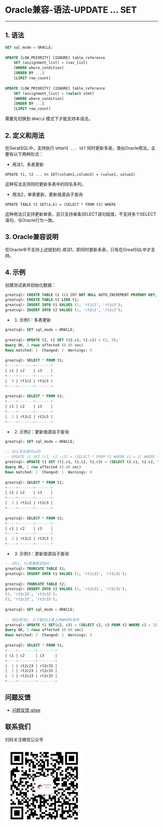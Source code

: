 # Oracle兼容-语法-UPDATE ... SET
---


## 1. 语法

```sql
SET sql_mode = ORACLE;

UPDATE [LOW_PRIORITY] [IGNORE] table_reference
    SET (assignment_list) = (var_list)
    [WHERE where_condition]
    [ORDER BY ...]
    [LIMIT row_count]

UPDATE [LOW_PRIORITY] [IGNORE] table_reference
    SET (assignment_list) = (select stmt)
    [WHERE where_condition]
    [ORDER BY ...]
    [LIMIT row_count]
```

需要先切换到 `ORACLE` 模式下才能支持本语法。

## 2. 定义和用法

在GeratSQL中，支持执行 `UPDATE ... SET` 同时更新多表，类似Oracle用法。主要有以下两种形式：

- 用法1，多表更新

`UPDATE t1, t2 ... tn SET(column1,column2) = (value1, value2)`

这种写法支持同时更新多表中的同名多列。

- 用法2，单表更新，更新值源自子查询

`UPDATE TABLE t1 SET(a,b) = (SELECT * FROM t2) WHERE`

这种用法只支持更新单表，且只支持单条SELECT语句赋值，不支持多个SELECT语句，与Oracle行为一致。

## 3. Oracle兼容说明

在Oracle中不支持上述提到的 *用法1*，即同时更新多表，只有在GreatSQL中才支持。

## 4. 示例

创建测试表并初始化数据：

```sql
greatsql> CREATE TABLE t1 (c1 INT NOT NULL AUTO_INCREMENT PRIMARY KEY, c2 VARCHAR(10) NOT NULL, c3 VARCHAR(10) NOT NULL);
greatsql> CREATE TABLE t2 LIKE t1;
greatsql> INSERT INTO t1 VALUES (1, 'rt1c2', 'rt1c3');
greatsql> INSERT INTO t2 VALUES (1, 'rt2c2', 'rt2c3');
```

- 1. 示例1：多表更新

```sql
greatsql> SET sql_mode = ORACLE;

greatsql> UPDATE t2, t1 SET (t2.c1, t1.c1) = (2, 9);
Query OK, 2 rows affected (0.00 sec)
Rows matched: 2  Changed: 2  Warnings: 0

greatsql> SELECT * FROM t1;
+----+-------+-------+
| c1 | c2    | c3    |
+----+-------+-------+
|  9 | rt1c2 | rt1c3 |
+----+-------+-------+

greatsql> SELECT * FROM t2;
+----+-------+-------+
| c1 | c2    | c3    |
+----+-------+-------+
|  2 | rt2c2 | rt2c3 |
+----+-------+-------+
```

- 2. 示例2：更新值源自子查询

```sql
greatsql> SET sql_mode = ORACLE;

-- 这么写也是可以的
-- UPDATE t1 SET (c1, c2 ,c3) = (SELECT * FROM t2 WHERE c1 = 2) WHERE t1.c1 = 9;
greatsql> UPDATE t1 SET (t1.c1, t1.c2, t1.c3) = (SELECT t2.c1, t2.c2, t2.c3 FROM t2 WHERE t2.c1 = 2) WHERE t1.c1 = 9;
Query OK, 1 row affected (0.00 sec)
Rows matched: 1  Changed: 1  Warnings: 0

greatsql> SELECT * FROM t1;
+----+-------+-------+
| c1 | c2    | c3    |
+----+-------+-------+
|  2 | rt2c2 | rt2c3 |
+----+-------+-------+

greatsql> SELECT * FROM t2;
+----+-------+-------+
| c1 | c2    | c3    |
+----+-------+-------+
|  2 | rt2c2 | rt2c3 |
+----+-------+-------+
```

- 3. 示例3：更新值源自子查询

```sql
-- 对t1, t2表重新初始化
greatsql> TRUNCATE TABLE t1;
greatsql> INSERT INTO t1 VALUES (1, 'rt1c21', 'rt1c31');

greatsql> TRUNCATE TABLE t2;
greatsql> INSERT INTO t2 VALUES (1, 'rt2c21', 'rt2c31'),
(2, 'rt2c22', 'rt2c32'),
(3, 'rt2c23', 'rt2c33');

greatsql> SET sql_mode = ORACLE;

-- 相比用法2，少了最后t1表上的WHERE条件
greatsql> UPDATE t1 SET(c2, c3) = (SELECT c2, c3 FROM t2 WHERE c1 = 3);
Query OK, 3 rows affected (0.00 sec)
Rows matched: 3  Changed: 3  Warnings: 0

greatsql> SELECT * FROM t1;
+----+--------+--------+
| c1 | c2     | c3     |
+----+--------+--------+
|  1 | rt2c23 | rt2c33 |
|  2 | rt2c23 | rt2c33 |
|  3 | rt2c23 | rt2c33 |
+----+--------+--------+
```



**问题反馈**
---
- [问题反馈 gitee](https://gitee.com/GreatSQL/GreatSQL-Manual/issues)


**联系我们**
---

扫码关注微信公众号

![greatsql-wx](/greatsql-wx.jpg)

